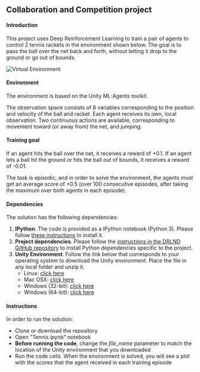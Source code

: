 ## Collaboration and Competition project

#### Introduction

This project uses Deep Reinforcement Learning to train a pair of agents to control 2 tennis rackets in the environment shown below.
The goal is to pass the ball over the net back and forth, without letting it drop to the ground or go out of bounds.

![Virtual Environment](https://github.com/christos-pan/deep-reinforcement-learning/blob/master/Collaboration-And-Competition/tennis.png)

#### Environment

The environment is based on the Unity ML-Agents toolkit.

The observation space consists of 8 variables corresponding to the position and velocity of the ball and racket. Each agent receives its own, local observation. Two continuous actions are available, corresponding to movement toward (or away from) the net, and jumping.

#### Training goal

If an agent hits the ball over the net, it receives a reward of +0.1. 
If an agent lets a ball hit the ground or hits the ball out of bounds, it receives a reward of -0.01.

The task is episodic, and in order to solve the environment, the agents must get an average score of +0.5 (over 100 consecutive episodes, after taking the maximum over both agents in each episode).

#### Dependencies

The solution has the following dependencies:
1. **IPython**. The code is provided as a IPython notebook (Python 3). Please follow [these instructions](https://ipython.org/install.html) to install it. 
2. **Project dependencies**. Please follow the [instructions in the DRLND GitHub repository](https://github.com/udacity/deep-reinforcement-learning#dependencies) to install Python dependencies specific to the project.
3. **Unity Environment**. Follow the link below that corresponds to your operating system to download the Unity environment. Place the file in any local folder and unzip it.
    * Linux: [click here](https://s3-us-west-1.amazonaws.com/udacity-drlnd/P3/Tennis/Tennis_Linux.zip) 
    * Mac OSX: [click here](https://s3-us-west-1.amazonaws.com/udacity-drlnd/P3/Tennis/Tennis.app.zip) 
    * Windows (32-bit): [click here](https://s3-us-west-1.amazonaws.com/udacity-drlnd/P3/Tennis/Tennis_Windows_x86.zip) 
    * Windows (64-bit): [click here](https://s3-us-west-1.amazonaws.com/udacity-drlnd/P3/Tennis/Tennis_Windows_x86_64.zip)

#### Instructions

In order to run the solution:
* Clone or download the repository
* Open "Tennis.ipynb" notebook
* **Before running the code**, change the *file_name* parameter to match the location of the Unity environment that you downloaded
* Run the code cells. When the environment is solved, you will see a plot with the scores that the agent received in each training episode 
